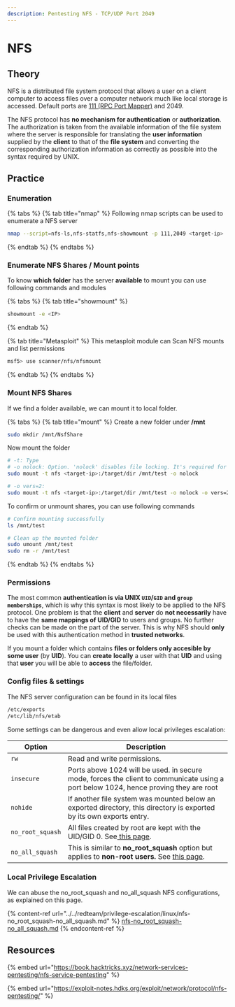 ```yaml
---
description: Pentesting NFS - TCP/UDP Port 2049
---
```


# NFS

## Theory

NFS is a distributed file system protocol that allows a user on a client computer to access files over a computer network much like local storage is accessed. Default ports are [111 (RPC Port Mapper)](rpc-port-mapper.md) and 2049.

The NFS protocol has **no mechanism for authentication** or **authorization**. The authorization is taken from the available information of the file system where the server is responsible for translating the **user information** supplied by the **client** to that of the **file system** and converting the corresponding authorization information as correctly as possible into the syntax required by UNIX.

## Practice

### Enumeration

{% tabs %}
{% tab title="nmap" %}
Following nmap scripts can be used to enumerate a NFS server

```bash
nmap --script=nfs-ls,nfs-statfs,nfs-showmount -p 111,2049 <target-ip>
```
{% endtab %}
{% endtabs %}

### Enumerate NFS Shares / Mount points

To know **which folder** has the server **available** to mount you can use following commands and modules

{% tabs %}
{% tab title="showmount" %}
```bash
showmount -e <IP>
```
{% endtab %}

{% tab title="Metasploit" %}
This metasploit module can Scan NFS mounts and list permissions

```bash
msf5> use scanner/nfs/nfsmount
```
{% endtab %}
{% endtabs %}

### Mount NFS Shares

If we find a folder available, we can mount it to local folder.

{% tabs %}
{% tab title="mount" %}
Create a new folder under **/mnt**

```bash
sudo mkdir /mnt/NsfShare
```

Now mount the folder

```bash
# -t: Type
# -o nolock: Option. 'nolock' disables file locking. It's required for older NFS servers.
sudo mount -t nfs <target-ip>:/target/dir /mnt/test -o nolock

# -o vers=2: 
sudo mount -t nfs <target-ip>:/target/dir /mnt/test -o nolock -o vers=2
```

To confirm or unmount shares, you can use following commands

```bash
# Confirm mounting successfully
ls /mnt/test

# Clean up the mounted folder
sudo umount /mnt/test
sudo rm -r /mnt/test
```
{% endtab %}
{% endtabs %}

### Permissions

The most common **authentication is via UNIX `UID`/`GID` and `group memberships`**, which is why this syntax is most likely to be applied to the NFS protocol. One problem is that the **client** and **server** do **not necessarily** have to have the **same mappings of UID/GID** to users and groups. No further checks can be made on the part of the server. This is why NFS should **only** be used with this authentication method in **trusted networks**.

If you mount a folder which contains **files or folders only accesible by some user** (by **UID**). You can **create** **locally** a user with that **UID** and using that **user** you will be able to **access** the file/folder.

### Config files & settings

The NFS server configuration can be found in its local files

```bash
/etc/exports
/etc/lib/nfs/etab
```

Some settings can be dangerous and even allow local privileges escalation:

| Option           | Description                                                                                                                                                                          |
| ---------------- | ------------------------------------------------------------------------------------------------------------------------------------------------------------------------------------ |
| `rw`             | Read and write permissions.                                                                                                                                                          |
| `insecure`       | Ports above 1024 will be used. in secure mode, forces the client to communicate using a port below 1024, hence proving they are root                                                 |
| `nohide`         | If another file system was mounted below an exported directory, this directory is exported by its own exports entry.                                                                 |
| `no_root_squash` | All files created by root are kept with the UID/GID 0. See[ this page](../../redteam/privilege-escalation/linux/nfs-no\_root\_squash-no\_all\_squash.md).                            |
| `no_all_squash`  | This is similar to **no\_root\_squash** option but applies to **non-root users.** See [this page](../../redteam/privilege-escalation/linux/nfs-no\_root\_squash-no\_all\_squash.md). |

### Local Privilege Escalation

We can abuse the no\_root\_squash and no\_all\_squash NFS configurations, as explained on this page.

{% content-ref url="../../redteam/privilege-escalation/linux/nfs-no_root_squash-no_all_squash.md" %}
[nfs-no\_root\_squash-no\_all\_squash.md](../../redteam/privilege-escalation/linux/nfs-no\_root\_squash-no\_all\_squash.md)
{% endcontent-ref %}

## Resources

{% embed url="https://book.hacktricks.xyz/network-services-pentesting/nfs-service-pentesting" %}

{% embed url="https://exploit-notes.hdks.org/exploit/network/protocol/nfs-pentesting/" %}
